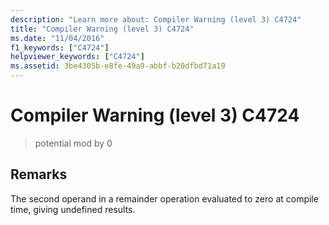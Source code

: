 ```yaml
---
description: "Learn more about: Compiler Warning (level 3) C4724"
title: "Compiler Warning (level 3) C4724"
ms.date: "11/04/2016"
f1_keywords: ["C4724"]
helpviewer_keywords: ["C4724"]
ms.assetid: 3be4305b-e8fe-49a9-abbf-b20dfbd71a19
---
```

# Compiler Warning (level 3) C4724

> potential mod by 0

## Remarks

The second operand in a remainder operation evaluated to zero at compile time, giving undefined results.
